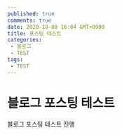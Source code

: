 ```yaml
---
published: true
comments: true
date: 2020-10-08 16:04 GMT+0900
title: 포스팅 테스트
categories:
 - 블로그
 - TEST
tags: 
 - TEST
---
```




# 블로그 포스팅 테스트



블로그 포스팅 테스트 진행
